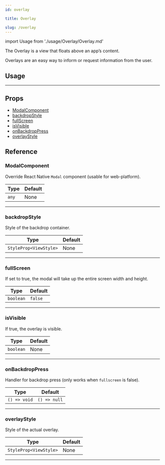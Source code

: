 ```yaml
---
id: overlay

title: Overlay

slug: /overlay
---
```


import Usage from './usage/Overlay/Overlay.md'

The Overlay is a view that floats above an app’s content.

Overlays are an easy way to inform or request information from the user.

## Usage

<Usage />

---

## Props

- [ModalComponent](#ModalComponent)
- [backdropStyle](#backdropStyle)
- [fullScreen](#fullScreen)
- [isVisible](#isVisible)
- [onBackdropPress](#onBackdropPress)
- [overlayStyle](#overlayStyle)

## Reference

### ModalComponent

Override React Native `Modal` component (usable for web-platform).

| Type  | Default |
| ----- | ------- |
| `any` | None    |

---

### backdropStyle

Style of the backdrop container.

| Type                   | Default |
| ---------------------- | ------- |
| `StyleProp<ViewStyle>` | None    |

---

### fullScreen

If set to true, the modal will take up the entire screen width and height.

| Type      | Default |
| --------- | ------- |
| `boolean` | `false` |

---

### isVisible

If true, the overlay is visible.

| Type      | Default |
| --------- | ------- |
| `boolean` | None    |

---

### onBackdropPress

Handler for backdrop press (only works when `fullscreen` is false).

| Type         | Default      |
| ------------ | ------------ |
| `() => void` | `() => null` |

---

### overlayStyle

Style of the actual overlay.

| Type                   | Default |
| ---------------------- | ------- |
| `StyleProp<ViewStyle>` | None    |

---
